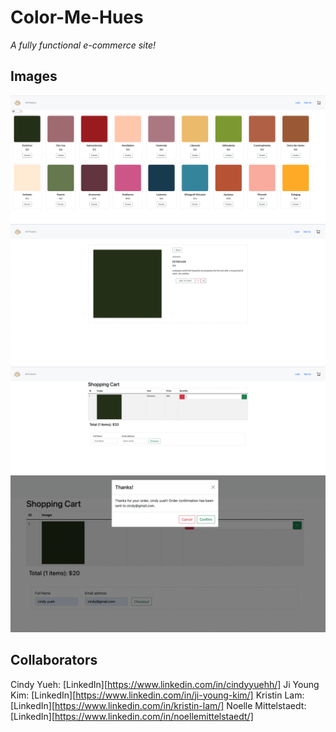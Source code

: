 # Color-Me-Hues

_A fully functional e-commerce site!_

## Images

![1](public/readme/Color1.png)
![2](public/readme/Color2.png)
![3](public/readme/Color3.png)
![4](public/readme/Color4.png)

## Collaborators

Cindy Yueh: [LinkedIn][https://www.linkedin.com/in/cindyyuehh/]
Ji Young Kim: [LinkedIn][https://www.linkedin.com/in/ji-young-kim/]
Kristin Lam: [LinkedIn][https://www.linkedin.com/in/kristin-lam/]
Noelle Mittelstaedt: [LinkedIn][https://www.linkedin.com/in/noellemittelstaedt/]
